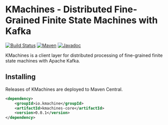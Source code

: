 # KMachines - Distributed Fine-Grained Finite State Machines with Kafka

[![Build Status][github-actions-shield]][github-actions-link]
[![Maven][maven-shield]][maven-link]
[![Javadoc][javadoc-shield]][javadoc-link]

[github-actions-shield]: https://github.com/rayokota/kmachines/workflows/build/badge.svg?branch=master
[github-actions-link]: https://github.com/rayokota/kmachines/actions
[maven-shield]: https://img.shields.io/maven-central/v/io.kmachine/kmachines-core.svg
[maven-link]: https://search.maven.org/#search%7Cga%7C1%7Cio.kmachine
[javadoc-shield]: https://javadoc.io/badge/io.kmachine/kmachines-core.svg?color=blue
[javadoc-link]: https://javadoc.io/doc/io.kmachine/kmachines-core

KMachines is a client layer for distributed processing of fine-grained finite state machines with Apache Kafka. 

## Installing

Releases of KMachines are deployed to Maven Central.

```xml
<dependency>
    <groupId>io.kmachine</groupId>
    <artifactId>kmachines-core</artifactId>
    <version>0.0.1</version>
</dependency>
```
